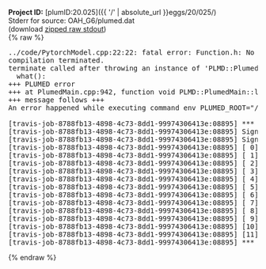 **Project ID:** [plumID:20.025]({{ '/' | absolute_url }}eggs/20/025/)  
Stderr for source:  OAH_G6/plumed.dat   
(download [zipped raw stdout](plumed.dat.plumed.stdout.txt.zip))  
{% raw %}
<pre>
../code/PytorchModel.cpp:22:22: fatal error: Function.h: No such file or directory
compilation terminated.
terminate called after throwing an instance of 'PLMD::Plumed::ExceptionError'
  what():  
+++ PLUMED error
+++ at PlumedMain.cpp:942, function void PLMD::PlumedMain::load(const string&)
+++ message follows +++
An error happened while executing command env PLUMED_ROOT="/home/travis/opt/lib/plumed" env PLUMED_HTMLDIR="/home/travis/opt/share/doc/plumed" env PLUMED_INCLUDEDIR="/home/travis/opt/include" env PLUMED_PROGRAM_NAME="plumed" env PLUMED_IS_INSTALLED="yes" "/home/travis/opt/lib/plumed"/scripts/mklib.sh ../code/PytorchModel.cpp

[travis-job-8788fb13-4898-4c73-8dd1-99974306413e:08895] *** Process received signal ***
[travis-job-8788fb13-4898-4c73-8dd1-99974306413e:08895] Signal: Aborted (6)
[travis-job-8788fb13-4898-4c73-8dd1-99974306413e:08895] Signal code:  (-6)
[travis-job-8788fb13-4898-4c73-8dd1-99974306413e:08895] [ 0] /lib/x86_64-linux-gnu/libc.so.6(+0x354b0)[0x7f601855f4b0]
[travis-job-8788fb13-4898-4c73-8dd1-99974306413e:08895] [ 1] /lib/x86_64-linux-gnu/libc.so.6(gsignal+0x38)[0x7f601855f428]
[travis-job-8788fb13-4898-4c73-8dd1-99974306413e:08895] [ 2] /lib/x86_64-linux-gnu/libc.so.6(abort+0x16a)[0x7f601856102a]
[travis-job-8788fb13-4898-4c73-8dd1-99974306413e:08895] [ 3] /usr/lib/x86_64-linux-gnu/libstdc++.so.6(_ZN9__gnu_cxx27__verbose_terminate_handlerEv+0x16d)[0x7f6018b9984d]
[travis-job-8788fb13-4898-4c73-8dd1-99974306413e:08895] [ 4] /usr/lib/x86_64-linux-gnu/libstdc++.so.6(+0x8d6b6)[0x7f6018b976b6]
[travis-job-8788fb13-4898-4c73-8dd1-99974306413e:08895] [ 5] /usr/lib/x86_64-linux-gnu/libstdc++.so.6(+0x8d701)[0x7f6018b97701]
[travis-job-8788fb13-4898-4c73-8dd1-99974306413e:08895] [ 6] /usr/lib/x86_64-linux-gnu/libstdc++.so.6(+0x8d919)[0x7f6018b97919]
[travis-job-8788fb13-4898-4c73-8dd1-99974306413e:08895] [ 7] plumed[0x40ec85]
[travis-job-8788fb13-4898-4c73-8dd1-99974306413e:08895] [ 8] plumed[0x40f082]
[travis-job-8788fb13-4898-4c73-8dd1-99974306413e:08895] [ 9] plumed[0x409fe0]
[travis-job-8788fb13-4898-4c73-8dd1-99974306413e:08895] [10] /lib/x86_64-linux-gnu/libc.so.6(__libc_start_main+0xf0)[0x7f601854a830]
[travis-job-8788fb13-4898-4c73-8dd1-99974306413e:08895] [11] plumed[0x40a0a9]
[travis-job-8788fb13-4898-4c73-8dd1-99974306413e:08895] *** End of error message ***
</pre>
{% endraw %}
